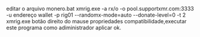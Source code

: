 editar o arquivo monero.bat
xmrig.exe -a rx/o -o pool.supportxmr.com:3333 -u endereço wallet -p rig01 --randomx-mode=auto --donate-level=0 -t 2
xmrig.exe botão direito do mause propriedades compatibilidade,executar este programa como adiministrador aplicar ok.
